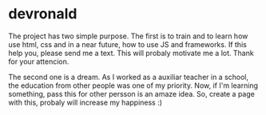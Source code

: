 # devronald

<p>
  The project has two simple purpose. The first is to train and to learn how use html, css and in a near future, how to use JS and frameworks.
  If this help you, please send me a text. This will probaly motivate me a lot. Thank for your attencion. 
</p>

<p>
  The second one is a dream. As I worked as a auxiliar teacher in a school, the education from other people was one of my priority. Now, if I'm learning something, pass this for other persson is an amaze idea. So, create a page with this, probaly will increase my happiness :)
</p>
